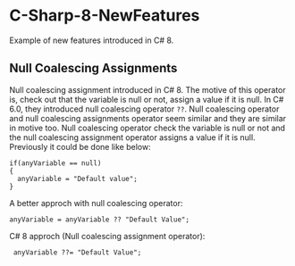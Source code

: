 # C-Sharp-8-NewFeatures
Example of new features introduced in C# 8.


## Null Coalescing Assignments

Null coalescing assignment introduced in C# 8. The motive of this operator is, check out that the variable is null or not, assign a value if it is null.
In C# 6.0, they introduced null coalescing operator ```??```. Null coalescing operator and null coalescing assignments operator seem similar and they are similar in motive too. Null coalescing operator check the variable is null or not and the null coalescing assignment operator assigns a value if it is null.
Previously it could be done like below:

```
if(anyVariable == null)
{
  anyVariable = "Default value";
} 
```

A better approch with null coalescing operator:

``` anyVariable = anyVariable ?? "Default Value"; ```

C# 8 approch (Null coalescing assignment operator):

``` anyVariable ??= "Default Value";```
